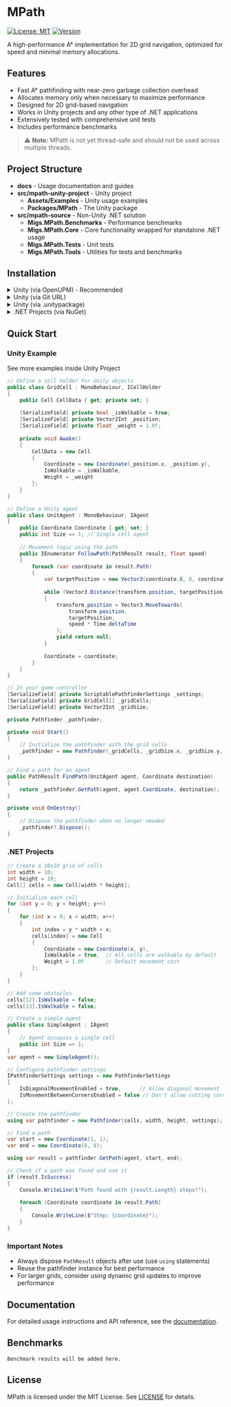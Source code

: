 # MPath

[![License: MIT](https://img.shields.io/badge/License-MIT-blue.svg)](https://opensource.org/licenses/MIT)
[![Version](https://img.shields.io/badge/Version-1.0.0-blue.svg)](src/mpath-unity-project/Packages/MPath/package.json)

A high-performance A* implementation for 2D grid navigation, optimized for speed and minimal memory allocations.

## Features

- Fast A* pathfinding with near-zero garbage collection overhead
- Allocates memory only when necessary to maximize performance
- Designed for 2D grid-based navigation
- Works in Unity projects and any other type of .NET applications
- Extensively tested with comprehensive unit tests
- Includes performance benchmarks

> ⚠️ **Note:** MPath is not yet thread-safe and should not be used across multiple threads.

## Project Structure

- **docs** - Usage documentation and guides
- **src/mpath-unity-project** - Unity project
  - **Assets/Examples** - Unity usage examples
  - **Packages/MPath** - The Unity package
- **src/mpath-source** - Non-Unity .NET solution
  - **Migs.MPath.Benchmarks** - Performance benchmarks
  - **Migs.MPath.Core** - Core functionality wrapped for standalone .NET usage
  - **Migs.MPath.Tests** - Unit tests
  - **Migs.MPath.Tools** - Utilities for tests and benchmarks

## Installation

<details>
<summary>Unity (via OpenUPM) - Recommended</summary>

[OpenUPM](https://openupm.com/) package name coming soon.
</details>

<details>
<summary>Unity (via Git URL)</summary>

Add MPath to your project via the Unity Package Manager:

1. Open the Package Manager window in Unity (Window > Package Manager)
2. Click the "+" button and select "Add package from git URL..."
3. Enter the following URL:
   ```
   https://github.com/migus88/MPath.git?path=/src/mpath-unity-project/Packages/MPath
   ```

To use a specific version, append a tag with version (e.g `1.0.0`) to the URL:
   ```
   https://github.com/migus88/MPath.git?path=/src/mpath-unity-project/Packages/MPath#1.0.0
   ```
</details>

<details>
<summary>Unity (via .unitypackage)</summary>

1. Download the latest `.unitypackage` from the [Releases](https://github.com/migus88/MPath/releases) page
2. Import it into your Unity project (Assets > Import Package > Custom Package)
</details>

<details>
<summary>.NET Projects (via NuGet)</summary>

NuGet package name coming soon.
</details>

## Quick Start

### Unity Example

See more examples inside Unity Project

```csharp
// Define a cell holder for Unity objects
public class GridCell : MonoBehaviour, ICellHolder
{
    public Cell CellData { get; private set; }
    
    [SerializeField] private bool _isWalkable = true;
    [SerializeField] private Vector2Int _position;
    [SerializeField] private float _weight = 1.0f;
    
    private void Awake()
    {
        CellData = new Cell
        {
            Coordinate = new Coordinate(_position.x, _position.y),
            IsWalkable = _isWalkable,
            Weight = _weight
        };
    }
}

// Define a Unity agent
public class UnitAgent : MonoBehaviour, IAgent
{
    public Coordinate Coordinate { get; set; }
    public int Size => 1; // Single cell agent
    
    // Movement logic using the path
    public IEnumerator FollowPath(PathResult result, float speed)
    {
        foreach (var coordinate in result.Path)
        {
            var targetPosition = new Vector3(coordinate.X, 0, coordinate.Y);
            
            while (Vector3.Distance(transform.position, targetPosition) > 0.01f)
            {
                transform.position = Vector3.MoveTowards(
                    transform.position, 
                    targetPosition,
                    speed * Time.deltaTime
                );
                yield return null;
            }
            
            Coordinate = coordinate;
        }
    }
}

// In your game controller
[SerializeField] private ScriptablePathfinderSettings _settings;
[SerializeField] private GridCell[] _gridCells;
[SerializeField] private Vector2Int _gridSize;

private Pathfinder _pathfinder;

private void Start()
{
    // Initialize the pathfinder with the grid cells
    _pathfinder = new Pathfinder(_gridCells, _gridSize.x, _gridSize.y, _settings);
}

// Find a path for an agent
public PathResult FindPath(UnitAgent agent, Coordinate destination)
{
    return _pathfinder.GetPath(agent, agent.Coordinate, destination);
}

private void OnDestroy()
{
    // Dispose the pathfinder when no longer needed
    _pathfinder?.Dispose();
}
```

### .NET Projects

```csharp
// Create a 10x10 grid of cells
int width = 10;
int height = 10;
Cell[] cells = new Cell[width * height];

// Initialize each cell
for (int y = 0; y < height; y++)
{
    for (int x = 0; x < width; x++)
    {
        int index = y * width + x;
        cells[index] = new Cell
        {
            Coordinate = new Coordinate(x, y),
            IsWalkable = true,  // All cells are walkable by default
            Weight = 1.0f       // Default movement cost
        };
    }
}

// Add some obstacles
cells[12].IsWalkable = false;
cells[13].IsWalkable = false;

// Create a simple agent
public class SimpleAgent : IAgent
{
    // Agent occupies a single cell
    public int Size => 1;
}
var agent = new SimpleAgent();

// Configure pathfinder settings
IPathfinderSettings settings = new PathfinderSettings
{
    IsDiagonalMovementEnabled = true,      // Allow diagonal movement
    IsMovementBetweenCornersEnabled = false // Don't allow cutting corners
};

// Create the pathfinder
using var pathfinder = new Pathfinder(cells, width, height, settings);

// Find a path
var start = new Coordinate(1, 1);
var end = new Coordinate(8, 8);

using var result = pathfinder.GetPath(agent, start, end);

// Check if a path was found and use it
if (result.IsSuccess)
{
    Console.WriteLine($"Path found with {result.Length} steps!");
    
    foreach (Coordinate coordinate in result.Path)
    {
        Console.WriteLine($"Step: {coordinate}");
    }
}
```

### Important Notes

- Always dispose `PathResult` objects after use (use `using` statements)
- Reuse the pathfinder instance for best performance
- For larger grids, consider using dynamic grid updates to improve performance

## Documentation

For detailed usage instructions and API reference, see the [documentation](docs/README.md).

## Benchmarks

```
Benchmark results will be added here.
```

## License

MPath is licensed under the MIT License. See [LICENSE](LICENSE) for details. 